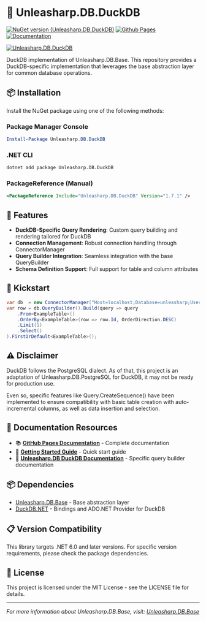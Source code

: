 ﻿# 🦆 Unleasharp.DB.DuckDB

[![NuGet version (Unleasharp.DB.DuckDB)](https://img.shields.io/nuget/v/Unleasharp.DB.DuckDB.svg?style=flat-square)](https://www.nuget.org/packages/Unleasharp.DB.DuckDB/)
[![Github Pages](https://img.shields.io/badge/home-Github_Pages_-blue)](https://trabersoftware.github.io/Unleasharp.DB.Base)
[![Documentation](https://img.shields.io/badge/dev-Documentation-blue)](https://trabersoftware.github.io/Unleasharp.DB.Base/docs/)

[![Unleasharp.DB.DuckDB](https://socialify.git.ci/TraberSoftware/Unleasharp.DB.DuckDB/image?description=1&font=Inter&logo=https%3A%2F%2Fraw.githubusercontent.com%2FTraberSoftware%2FUnleasharp%2Frefs%2Fheads%2Fmain%2Fassets%2Flogo-small.png&name=1&owner=1&pattern=Circuit+Board&theme=Light)](https://github.com/TraberSoftware/Unleasharp.DB.DuckDB)

DuckDB implementation of Unleasharp.DB.Base. This repository provides a DuckDB-specific implementation that leverages the base abstraction layer for common database operations.

## 📦 Installation

Install the NuGet package using one of the following methods:

### Package Manager Console
```powershell
Install-Package Unleasharp.DB.DuckDB
```

### .NET CLI
```bash
dotnet add package Unleasharp.DB.DuckDB
```

### PackageReference (Manual)
```xml
<PackageReference Include="Unleasharp.DB.DuckDB" Version="1.7.1" />
```

## 🎯 Features

- **DuckDB-Specific Query Rendering**: Custom query building and rendering tailored for DuckDB
- **Connection Management**: Robust connection handling through ConnectorManager
- **Query Builder Integration**: Seamless integration with the base QueryBuilder
- **Schema Definition Support**: Full support for table and column attributes

## 🚀 Kickstart
```csharp
var db  = new ConnectorManager("Host=localhost;Database=unleasharp;Username=unleasharp;Password=unleasharp;")
var row = db.QueryBuilder().Build(query => query
    .From<ExampleTable>()
    .OrderBy<ExampleTable>(row => row.Id, OrderDirection.DESC)
    .Limit(1)
    .Select()
).FirstOrDefault<ExampleTable>();
```

## ⚠️ Disclaimer
DuckDB follows the PostgreSQL dialect. As of that, this project is an adaptation of Unleasharp.DB.PostgreSQL for DuckDB, it may not be ready for production use. 

Even so, specific features like Query.CreateSequence() have been implemented to ensure compatibility with basic table creation with auto-incremental columns, as well as data insertion and selection.


## 📖 Documentation Resources

- 📚 **[GitHub Pages Documentation](https://trabersoftware.github.io/Unleasharp.DB.Base/docs/)** - Complete documentation
- 🎯 **[Getting Started Guide](https://trabersoftware.github.io/Unleasharp.DB.Base/docs/getting-started/)** - Quick start guide
- 🦆 **[Unleasharp.DB DuckDB Documentation](https://trabersoftware.github.io/Unleasharp.DB.Base/docs/query-building/duckdb.html)** - Specific query builder documentation

## 📦 Dependencies

- [Unleasharp.DB.Base](https://github.com/TraberSoftware/Unleasharp.DB.Base) - Base abstraction layer
- [DuckDB.NET](https://github.com/Giorgi/DuckDB.NET) - Bindings and ADO.NET Provider for DuckDB

## 📋 Version Compatibility

This library targets .NET 6.0 and later versions. For specific version requirements, please check the package dependencies.

## 📄 License

This project is licensed under the MIT License - see the LICENSE file for details.

---

*For more information about Unleasharp.DB.Base, visit: [Unleasharp.DB.Base](https://github.com/TraberSoftware/Unleasharp.DB.Base)*